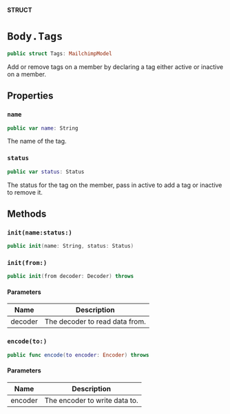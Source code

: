 **STRUCT**

# `Body.Tags`

```swift
public struct Tags: MailchimpModel
```

Add or remove tags on a member by declaring a tag either active or inactive on a member.

## Properties
### `name`

```swift
public var name: String
```

The name of the tag.

### `status`

```swift
public var status: Status
```

The status for the tag on the member, pass in active to add a tag or inactive to remove it.

## Methods
### `init(name:status:)`

```swift
public init(name: String, status: Status)
```

### `init(from:)`

```swift
public init(from decoder: Decoder) throws
```

#### Parameters

| Name | Description |
| ---- | ----------- |
| decoder | The decoder to read data from. |

### `encode(to:)`

```swift
public func encode(to encoder: Encoder) throws
```

#### Parameters

| Name | Description |
| ---- | ----------- |
| encoder | The encoder to write data to. |